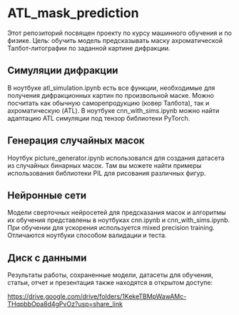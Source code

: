 # ATL_mask_prediction
Этот репозиторий посвящен проекту по курсу машинного обучения и по физике. Цель: обучить модель предсказывать маску ахроматической Талбот-литографии по заданной картине дифракции. 

## Симуляции дифракции

В ноутбуке atl_simulation.ipynb есть все функции, необходимые для получения дифракционных картин по произвольной маске. Можно посчитать как обычную саморепродукцию (ковер Талбота), так и ахроматическую (ATL). В ноутбуке cnn_with_sims.ipynb можно найти адаптацию ATL симуляции под тензор библиотеки PyTorch.

## Генерация случайных масок

Ноутбук picture_generator.ipynb использовался для создания датасета из случайных бинарных масок. Там вы можете найти примеры использования библиотеки PIL для рисования различных фигур.

## Нейронные сети

Модели сверточных нейросетей для предсказания масок и алгоритмы их обучения представлены в ноутбуках cnn.ipynb и cnn_with_sims.ipynb. При обучении для ускорения используется mixed precision training. Отличаются ноутбуки способом валидации и теста.

## Диск с данными

Результаты работы, сохраненные модели, датасеты для обучения, статьи, отчет и презентация также находятся в открытом доступе:

https://drive.google.com/drive/folders/1KekeTBMpWawAMc-THqpbbOpa8d4gPvOz?usp=share_link
